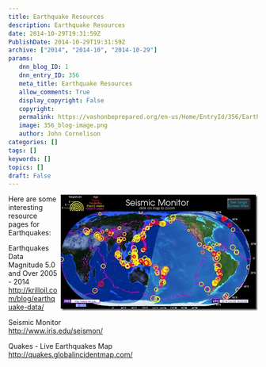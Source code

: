 ```yaml
---
title: Earthquake Resources
description: Earthquake Resources
date: 2014-10-29T19:31:59Z
PublishDate: 2014-10-29T19:31:59Z
archive: ["2014", "2014-10", "2014-10-29"]
params:
   dnn_blog_ID: 1
   dnn_entry_ID: 356
   meta_title: Earthquake Resources
   allow_comments: True
   display_copyright: False
   copyright: 
   permalink: https://vashonbeprepared.org/en-us/Home/EntryId/356/Earthquake-Resources
   image: 356_blog-image.png
   author: John Cornelison
categories: []
tags: []
keywords: []
topics: []
draft: False
---
```


<p><a href="/images/dnnBlog/1/356/Windows-Live-Writer-Earthquake-Resources_AFB8-SeismicMonitor_2.jpg"><img title="SeismicMonitor" style="border-top: 0px; border-right: 0px; background-image: none; border-bottom: 0px; float: right; padding-top: 0px; padding-left: 0px; margin: 0px 0px 5px 5px; border-left: 0px; display: inline; padding-right: 0px" border="0" alt="SeismicMonitor" src="/images/dnnBlog/1/356/Windows-Live-Writer-Earthquake-Resources_AFB8-SeismicMonitor_thumb.jpg" width="398" align="right" height="234" /></a>Here are some interesting resource pages for Earthquakes:</p>  <p>Earthquakes Data Magnitude 5.0 and Over 2005 - 2014   <br /><a href="http://krilloil.com/blog/earthquake-data/">http://krilloil.com/blog/earthquake-data/</a></p>  <p>Seismic Monitor   <br /><a href="http://www.iris.edu/seismon/">http://www.iris.edu/seismon/</a></p>  <p>Quakes - Live Earthquakes Map   <br /><a href="http://quakes.globalincidentmap.com/">http://quakes.globalincidentmap.com/</a></p>
